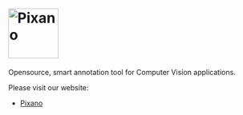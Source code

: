 # <img src="https://github.com/pixano/pixano-elements/blob/master/images/pixano_logo.png" alt="Pixano" height="100"/>

Opensource, smart annotation tool for Computer Vision applications.

Please visit our website:

- [Pixano](http://pixano.cea.fr/)

